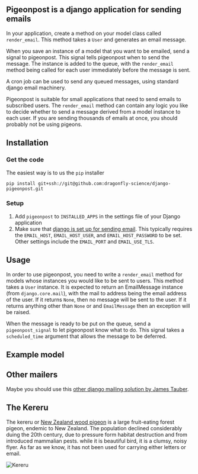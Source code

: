 ## Pigeonpost is a django application for sending emails

In your application, create a method on your model class called
`render_email`. This method takes a `User` and generates
an email message. 

When you save an instance of a model that you want to be emailed,
send a signal to pigeonpost. This signal tells pigeonpost when
to send the message. The instance is added to the queue, with the
`render_email` method being called for each user immediately
before the message is sent.

A cron job can be used to send any queued messages, using
standard django email machinery.

Pigeonpost is suitable for small applications that need to send
emails to subscribed users. The `render_email` method can contain
any logic you like to decide whether to send a message derived
from a model instance to each user. If you are sending thousands
of emails at once, you should probably not be using pigeons.

## Installation

### Get the code

The easiest way is to us the `pip` installer

`pip install git+ssh://git@github.com:dragonfly-science/django-pigeonpost.git`


### Setup

1. Add `pigeonpost` to `INSTALLED_APPS` in the settings file of your Django application
2. Make sure that [django is set up for sending email](https://docs.djangoproject.com/en/dev/topics/email/). This 
typically requires the `EMAIL_HOST`, `EMAIL_HOST_USER`, and `EMAIL_HOST_PASSWORD` to be set. Other 
settings include the `EMAIL_PORT` and `EMAIL_USE_TLS`.


## Usage

In order to use pigeonpost, you need to write a `render_email` method for
models whose instances you would like to be sent to users. This method takes
a `User` instance. It is expected to return an EmailMessage instance (from `django.core.mail`),
with the mail to address being the email address of the user. If it returns `None`, then no
message will be sent to the user. If it returns anything other than `None` or and `EmailMessage`
then an exception will be raised.


When the message is ready to be put on the queue, send a `pigeonpost_signal` to
let pigeonpost know what to do. This signal takes a `scheduled_time` argument
that allows the message to be deferred.

## Example model


## Other mailers

Maybe you should use this [other django mailing solution by James Tauber](https://github.com/jtauber/django-mailer/).


## The Kereru

The kereru or [New Zealand wood pigeon](http://en.wikipedia.org/wiki/New_Zealand_Pigeon) is a large 
fruit-eating forest pigeon, endemic to New Zealand. The population declined considerably duing the 20th century, due
to pressure form habitat destruction and from introduced mammalian pests. while it is beautiful bird, it is a clumsy, noisy flyer. As far as we know,
it has not been used for carrying either letters or email.


![Kereru](http://upload.wikimedia.org/wikipedia/commons/thumb/5/5f/Hemiphaga_novaeseelandiae_-Kapiti_Island-8.jpg/320px-Hemiphaga_novaeseelandiae_-Kapiti_Island-8.jpg)

